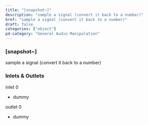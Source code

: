 ```yaml
---
title: "[snapshot~]"
description: "sample a signal (convert it back to a number)"
bref: "sample a signal (convert it back to a number)"
draft: false
categories: ["object"]
pd-category: "General Audio Manipulation"
---
```


### [snapshot~]

sample a signal (convert it back to a number)

### Inlets & Outlets

inlet 0

 - dummy

outlet 0

 - dummy
 
